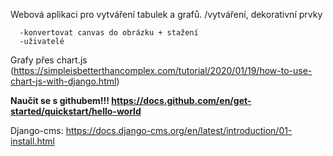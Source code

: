 Webová aplikaci pro vytváření tabulek a grafů. /vytváření, dekorativní prvky
      
      -konvertovat canvas do obrázku + stažení
      -uživatelé
      

Grafy přes chart.js (https://simpleisbetterthancomplex.com/tutorial/2020/01/19/how-to-use-chart-js-with-django.html)


****Naučit se s githubem!!! https://docs.github.com/en/get-started/quickstart/hello-world****

Django-cms: https://docs.django-cms.org/en/latest/introduction/01-install.html
